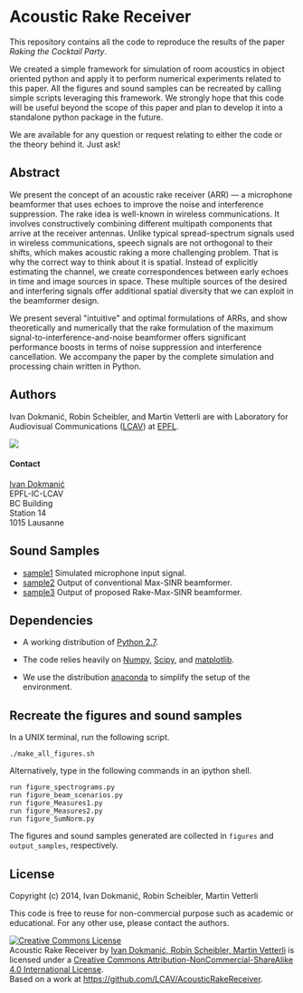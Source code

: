 Acoustic Rake Receiver
======================

This repository contains all the code to reproduce the results of the paper
*Raking the Cocktail Party*.

We created a simple framework for simulation of room acoustics in object
oriented python and apply it to perform numerical experiments related to
this paper. All the figures and sound samples can be recreated by calling
simple scripts leveraging this framework. We strongly hope that this code
will be useful beyond the scope of this paper and plan to develop it into
a standalone python package in the future.

We are available for any question or request relating to either the code
or the theory behind it. Just ask!

Abstract
--------

We present the concept of an acoustic rake receiver (ARR) — a microphone
beamformer that uses echoes to improve the noise and interference suppression.
The rake idea is well-known in wireless communications. It involves
constructively combining different multipath components that arrive at the
receiver antennas. Unlike typical spread-spectrum signals used in wireless
communications, speech signals are not orthogonal to their shifts, which makes
acoustic raking a more challenging problem. That is why the correct way to
think about it is spatial. Instead of explicitly estimating the channel, we
create correspondences between early echoes in time and image sources in space.
These multiple sources of the desired and interfering signals offer additional
spatial diversity that we can exploit in the beamformer design.

We present several "intuitive" and optimal formulations of ARRs, and show
theoretically and numerically that the rake formulation of the maximum
signal-to-interference-and-noise beamformer offers significant performance
boosts in terms of noise suppression and interference cancellation. We
accompany the paper by the complete simulation and processing chain written in
Python.


Authors
-------

Ivan Dokmanić, Robin Scheibler, and Martin Vetterli are with 
Laboratory for Audiovisual Communications ([LCAV](http://lcav.epfl.ch)) at 
[EPFL](http://www.epfl.ch).

<img src="http://lcav.epfl.ch/files/content/sites/lcav/files/images/Home/LCAV_anim_200.gif">

#### Contact

[Ivan Dokmanić](mailto:ivan[dot]dokmanic[at]epfl[dot]ch) <br>
EPFL-IC-LCAV <br>
BC Building <br>
Station 14 <br>
1015 Lausanne


Sound Samples
-------------

* [sample1](https://github.com/LCAV/AcousticRakeReceiver/raw/master/output_samples/input_mic.wav) Simulated microphone input signal.
* [sample2](https://github.com/LCAV/AcousticRakeReceiver/raw/master/output_samples/output_maxsinr.wav) Output of conventional Max-SINR beamformer.
* [sample3](https://github.com/LCAV/AcousticRakeReceiver/raw/master/output_samples/output_rake-maxsinr.wav) Output of proposed  Rake-Max-SINR beamformer.


Dependencies
------------

* A working distribution of [Python 2.7](https://www.python.org/downloads/).

* The code relies heavily on [Numpy](http://www.numpy.org/), [Scipy](http://www.scipy.org/), and [matplotlib](http://matplotlib.org).

* We use the distribution [anaconda](https://store.continuum.io/cshop/anaconda/) to simplify the setup of the environment.


Recreate the figures and sound samples
--------------------------------------

In a UNIX terminal, run the following script.

    ./make_all_figures.sh

Alternatively, type in the following commands in an ipython shell.

    run figure_spectrograms.py
    run figure_beam_scenarios.py
    run figure_Measures1.py
    run figure_Measures2.py
    run figure_SumNorm.py

The figures and sound samples generated are collected in `figures` and
`output_samples`, respectively.

License
-------

Copyright (c) 2014, Ivan Dokmanić, Robin Scheibler, Martin Vetterli

This code is free to reuse for non-commercial purpose such as academic or
educational. For any other use, please contact the authors.

<a rel="license" href="http://creativecommons.org/licenses/by-nc-sa/4.0/"><img alt="Creative Commons License" style="border-width:0" src="https://i.creativecommons.org/l/by-nc-sa/4.0/88x31.png" /></a><br /><span xmlns:dct="http://purl.org/dc/terms/" property="dct:title">Acoustic Rake Receiver</span> by <a xmlns:cc="http://creativecommons.org/ns#" href="http://lcav.epfl.ch" property="cc:attributionName" rel="cc:attributionURL">Ivan Dokmanić, Robin Scheibler, Martin Vetterli</a> is licensed under a <a rel="license" href="http://creativecommons.org/licenses/by-nc-sa/4.0/">Creative Commons Attribution-NonCommercial-ShareAlike 4.0 International License</a>.<br />Based on a work at <a xmlns:dct="http://purl.org/dc/terms/" href="https://github.com/LCAV/AcousticRakeReceiver" rel="dct:source">https://github.com/LCAV/AcousticRakeReceiver</a>.

